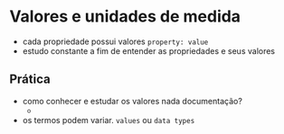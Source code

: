 # Valores e unidades de medida

-   cada propriedade possui valores `property: value`
-   estudo constante a fim de entender as propriedades e seus valores

## Prática

-   como conhecer e estudar os valores nada documentação?
    -   <color> <length>
-   os termos podem variar. `values` ou `data types`
